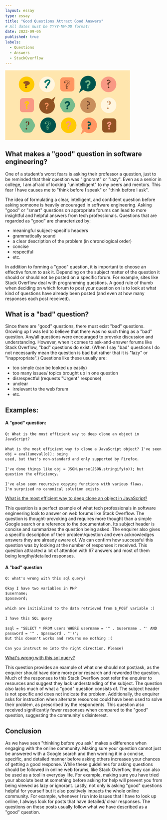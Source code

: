 ```yaml
---
layout: essay
type: essay
title: "Good Questions Attract Good Answers"
# All dates must be YYYY-MM-DD format!
date: 2023-09-05
published: true
labels:
  - Questions
  - Answers 
  - StackOverflow
---
```


<img width="400px" class="rounded float-start pe-4" src="../img/question.png">

## What makes a "good" question in software engineering?

One of a student's worst fears is asking their professor a question, just to be reminded that their question was "ignorant" or "lazy". Even as a senior in college, I am afraid of looking "unintelligent" to my peers and mentors. This fear I have causes me to "think before I speak" or "think before I ask". 

The idea of formulating a clear, intelligent, and confident question before asking someone is heavily encouraged in software engineering. Asking "good" or "smart" questions on appropriate forums can lead to more insightful and helpful answers from tech professionals. Questions that are regarded as "good" are characterized by:

- meaningful subject-specific headers
- grammatically sound
- a clear description of the problem (in chronological order)
- concise
- respectful
- etc.

In addition to forming a "good" question, it is important to choose an effective forum to ask it. Depending on the subject matter of the question it should or should not be posted on a specific forum. For example, sites like Stack Overflow deal with programming questions. A good rule of thumb when deciding on which forum to post your question on is to look at what kind of questions have already been posted (and even at how many responses each post received).

## What is a "bad" question?

Since there are "good" questions, there must exist "bad" questions. Growing up I was led to believe that there was no such thing as a "bad" question. Any/all questions were encouraged to provoke discussion and understanding. However, when it comes to ask-and-answer forums like Stack Overflow, "bad" questions do exist. 
(When I say "bad" questions I do not necessarily mean the question is bad but rather that it is "lazy" or "inappropriate".) Questions like these usually are:

- too simple (can be looked up easily)
- too many issues/ topics brought up in one question
- disrespectful (requests "Urgent" response)
- unclear
- irrelevant to the web forum
- etc.

## Examples:

#### A "good" question:

```
Q: What is the most efficient way to deep clone an object in JavaScript?

What is the most efficient way to clone a JavaScript object? I've seen obj = eval(uneval(o)); being
used, but that's non-standard and only supported by Firefox.

I've done things like obj = JSON.parse(JSON.stringify(o)); but question the efficiency.

I've also seen recursive copying functions with various flaws.
I'm surprised no canonical solution exists.

```
[What is the most efficient way to deep clone an object in JavaScript?](https://stackoverflow.com/questions/122102/what-is-the-most-efficient-way-to-deep-clone-an-object-in-javascript)

This question is a perfect example of what tech professionals in software engineering look to answer on web forums like Stack Overflow. The question is thought-provoking and requires more thought than a simple Google search or a reference to the documentation. Its subject header is concise and summarizes the question being asked. The enquirer also gives a specific description of their problem/question and even acknowledges answers they are already aware of. We can confirm how successful this question was by looking at the number of responses it received. This question attracted a lot of attention with 67 answers and most of them being lengthy/detailed responses.  

#### A "bad" question

```
Q: what's wrong with this sql query?

Okay I have two variables in PHP
$username;
$password;

which are initialized to the data retrieved from $_POST variable :)

I have this SQL query

$sql = "SELECT * FROM users WHERE username = '" . $username . "' AND password = '" . $password . "')";
But this doesn't works and returns me nothing :(

Can you instruct me into the right direction. Please?
```
[What's wrong with this sql query?](https://stackoverflow.com/questions/782488/whats-wrong-with-this-sql-query/782499#782499)

This question provides an example of what one should not post/ask, as the enquirer should have done more prior research and reworded the question. Much of the responses to this Stack Overflow post refer the enquirer to resources and suggest they lack understanding of the subject. The question also lacks much of what a "good" question consists of. The subject header is not specific and does not indicate the problem. Additionally, the enquirer asks for instruction when alternate resources could have been used to solve their problem, as prescribed by the respondents. This question also received significantly fewer responses when compared to the "good" question, suggesting the community's disinterest.

## Conclusion
As we have seen "thinking before you ask" makes a difference when engaging with the online community. Making sure your question cannot just be answered with a Google search and then wording it in a concise, specific, and detailed manner before asking others increases your chances of getting a good response. While these guidelines for asking questions should be followed in online web forums, like Stack Overflow, they can also be used as a tool in everyday life. For example, making sure you have tried your absolute best at something before asking for help will prevent you from being viewed as lazy or ignorant. 
Lastly, not only is asking "good" questions helpful for yourself but it also positively impacts the whole online community. For example, whenever I run into issues that I have to look up online, I always look for posts that have detailed/ clear responses. The questions on these posts usually follow what we have described as a "good" question. 


